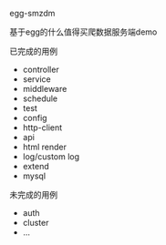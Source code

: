 egg-smzdm

基于egg的什么值得买爬数据服务端demo

已完成的用例
- controller
- service
- middleware
- schedule
- test
- config
- http-client
- api
- html render
- log/custom log
- extend
- mysql
  
未完成的用例
- auth
- cluster
- ...
